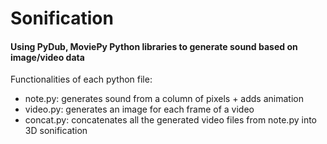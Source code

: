 # Sonification

#### Using PyDub, MoviePy Python libraries to generate sound based on image/video data

Functionalities of each python file:
<ul>
  <li>note.py: generates sound from a column of pixels + adds animation</li>
  <li>video.py: generates an image for each frame of a video</li>
  <li>concat.py: concatenates all the generated video files from note.py into 3D sonification</li>
</ul>

